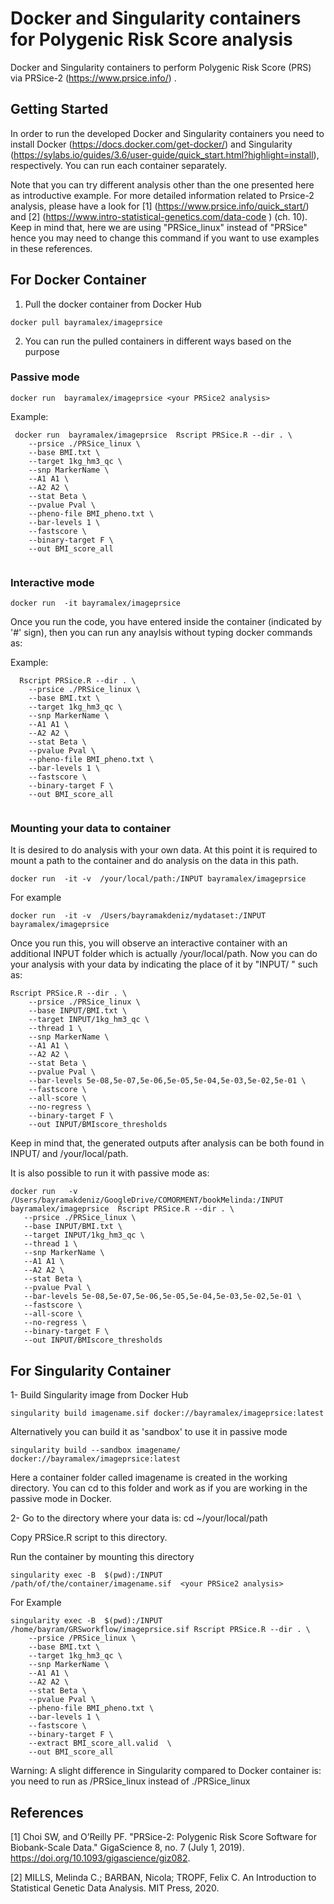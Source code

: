 # Docker and Singularity containers for Polygenic Risk Score analysis

Docker and Singularity containers to perform Polygenic Risk Score (PRS) via PRSice-2 (https://www.prsice.info/) .

## Getting Started

In order to run the developed Docker and Singularity containers you need to install Docker (https://docs.docker.com/get-docker/) and Singularity (https://sylabs.io/guides/3.6/user-guide/quick_start.html?highlight=install),  respectively. You can run each container separately.

Note that you can try different analysis other than the one  presented here as introductive example. For more detailed information related to Prsice-2 analysis, please have a look for [1]  (https://www.prsice.info/quick_start/) and [2] (https://www.intro-statistical-genetics.com/data-code ) (ch. 10). Keep in mind that, here  we are using "PRSice_linux" instead of "PRSice" hence you may need to change this command if you want to use examples in these references.  
 

## For Docker Container

1. Pull the docker container from Docker Hub

```
docker pull bayramalex/imageprsice

```

2. You can run the pulled containers in different ways based on the purpose

### Passive mode

```
docker run  bayramalex/imageprsice <your PRSice2 analysis>

```

Example: 

```
 docker run  bayramalex/imageprsice  Rscript PRSice.R --dir . \
    --prsice ./PRSice_linux \
    --base BMI.txt \
    --target 1kg_hm3_qc \
    --snp MarkerName \
    --A1 A1 \
    --A2 A2 \
    --stat Beta \
    --pvalue Pval \
    --pheno-file BMI_pheno.txt \
    --bar-levels 1 \
    --fastscore \
    --binary-target F \
    --out BMI_score_all
    
 ```


### Interactive mode

```
docker run  -it bayramalex/imageprsice 

```

Once you run the code, you have entered inside the container (indicated by '#' sign), then you can run any anaylsis without typing docker commands as:



Example: 

```
  Rscript PRSice.R --dir . \
    --prsice ./PRSice_linux \
    --base BMI.txt \
    --target 1kg_hm3_qc \
    --snp MarkerName \
    --A1 A1 \
    --A2 A2 \
    --stat Beta \
    --pvalue Pval \
    --pheno-file BMI_pheno.txt \
    --bar-levels 1 \
    --fastscore \
    --binary-target F \
    --out BMI_score_all
    
```


### Mounting your data to container
It is desired to do analysis with your own data. At this point it is required to mount  a path to the container and do analysis on the data in this path. 

```
docker run  -it -v  /your/local/path:/INPUT bayramalex/imageprsice 

```
For  example

```
docker run  -it -v  /Users/bayramakdeniz/mydataset:/INPUT bayramalex/imageprsice 

```

Once you run this, you will observe an interactive container with an additional INPUT folder which is actually /your/local/path. Now you can do your analysis with your data by indicating the place of it by "INPUT/ "   such as: 


```
Rscript PRSice.R --dir . \
    --prsice ./PRSice_linux \
    --base INPUT/BMI.txt \
    --target INPUT/1kg_hm3_qc \
    --thread 1 \
    --snp MarkerName \
    --A1 A1 \
    --A2 A2 \
    --stat Beta \
    --pvalue Pval \
    --bar-levels 5e-08,5e-07,5e-06,5e-05,5e-04,5e-03,5e-02,5e-01 \
    --fastscore \
    --all-score \
    --no-regress \
    --binary-target F \
    --out INPUT/BMIscore_thresholds  
```
 
 Keep in mind that, the generated outputs after analysis can be both found in INPUT/ and /your/local/path.
 
 It is also possible to run it with passive mode as:
 
 ```
docker run   -v  /Users/bayramakdeniz/GoogleDrive/COMORMENT/bookMelinda:/INPUT bayramalex/imageprsice  Rscript PRSice.R --dir . \
    --prsice ./PRSice_linux \
    --base INPUT/BMI.txt \
    --target INPUT/1kg_hm3_qc \
    --thread 1 \
    --snp MarkerName \
    --A1 A1 \
    --A2 A2 \
    --stat Beta \
    --pvalue Pval \
    --bar-levels 5e-08,5e-07,5e-06,5e-05,5e-04,5e-03,5e-02,5e-01 \
    --fastscore \
    --all-score \
    --no-regress \
    --binary-target F \
    --out INPUT/BMIscore_thresholds  
```
 



## For Singularity Container

1- Build Singularity image from Docker Hub

 ```
singularity build imagename.sif docker://bayramalex/imageprsice:latest

```

Alternatively you can build it as  'sandbox' to use it in passive mode

```
singularity build --sandbox imagename/  docker://bayramalex/imageprsice:latest

```

Here  a container folder called imagename is created in the working directory. You can cd to this folder and work as if you  are working in the passive mode in Docker.


2- Go to the directory where your data is: cd ~/your/local/path

Copy PRSice.R script to this directory.

Run the container by mounting this directory

```
singularity exec -B  $(pwd):/INPUT /path/of/the/container/imagename.sif  <your PRSice2 analysis>

```

For Example

```
singularity exec -B  $(pwd):/INPUT /home/bayram/GRSworkflow/imageprsice.sif Rscript PRSice.R --dir . \
    --prsice /PRSice_linux \
    --base BMI.txt \
    --target 1kg_hm3_qc \
    --snp MarkerName \
    --A1 A1 \
    --A2 A2 \
    --stat Beta \
    --pvalue Pval \
    --pheno-file BMI_pheno.txt \
    --bar-levels 1 \
    --fastscore \
    --binary-target F \
    --extract BMI_score_all.valid  \
    --out BMI_score_all

```

Warning: A slight difference in Singularity compared to Docker container is: you need to run as  /PRSice_linux instead of  ./PRSice_linux


## References

[1] Choi SW, and O’Reilly PF. "PRSice-2: Polygenic Risk Score Software for Biobank-Scale Data." GigaScience 8, no. 7 (July 1, 2019). https://doi.org/10.1093/gigascience/giz082.

[2] MILLS, Melinda C.; BARBAN, Nicola; TROPF, Felix C. An Introduction to Statistical Genetic Data Analysis. MIT Press, 2020.



